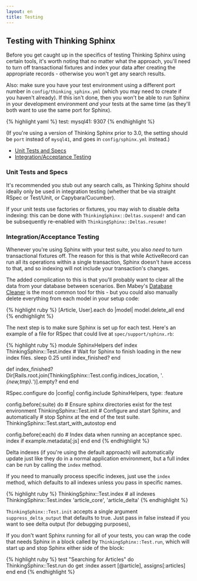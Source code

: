 ```yaml
---
layout: en
title: Testing
---
```


## Testing with Thinking Sphinx

Before you get caught up in the specifics of testing Thinking Sphinx using certain tools, it's worth noting that no matter what the approach, you'll need to turn off transactional fixtures and index your data after creating the appropriate records - otherwise you won't get any search results.

Also: make sure you have your test environment using a different port number in `config/thinking_sphinx.yml` (which you may need to create if you haven't already). If this isn't done, then you won't be able to run Sphinx in your development environment _and_ your tests at the same time (as they'll both want to use the same port for Sphinx).

{% highlight yaml %}
test:
  mysql41: 9307
{% endhighlight %}

(If you're using a version of Thinking Sphinx prior to 3.0, the setting should be `port` instead of `mysql41`, and goes in `config/sphinx.yml` instead.)

* [Unit Tests and Specs](#unit_tests)
* [Integration/Acceptance Testing](#acceptance)

<h3 id="unit_tests">Unit Tests and Specs</h3>

It's recommended you stub out any search calls, as Thinking Sphinx should ideally only be used in integration testing (whether that be via straight RSpec or Test/Unit, or Capybara/Cucumber).

If your unit tests use factories or fixtures, you may wish to disable delta indexing: this can be done with `ThinkingSphinx::Deltas.suspend!` and can be subsequently re-enabled with `ThinkingSphinx::Deltas.resume!`

<h3 id="acceptance">Integration/Acceptance Testing</h3>

Whenever you're using Sphinx with your test suite, you also _need_ to turn transactional fixtures off. The reason for this is that while ActiveRecord can run all its operations within a single transaction, Sphinx doesn't have access to that, and so indexing will not include your transaction's changes.

The added complication to this is that you'll probably want to clear all the data from your database between scenarios. Ben Mabey's [Database Cleaner](http://github.com/bmabey/database_cleaner) is the most common tool for this - but you could also manually delete everything from each model in your setup code:

{% highlight ruby %}
[Article, User].each do |model|
  model.delete_all
end
{% endhighlight %}

The next step is to make sure Sphinx is set up for each test. Here's an example of a file for RSpec that could live at `spec/support/sphinx.rb`:

{% highlight ruby %}
module SphinxHelpers
  def index
    ThinkingSphinx::Test.index
    # Wait for Sphinx to finish loading in the new index files.
    sleep 0.25 until index_finished?
  end

  def index_finished?
    Dir[Rails.root.join(ThinkingSphinx::Test.config.indices_location, '*.{new,tmp}.*')].empty?
  end
end

RSpec.configure do |config|
  config.include SphinxHelpers, type: :feature

  config.before(:suite) do
    # Ensure sphinx directories exist for the test environment
    ThinkingSphinx::Test.init
    # Configure and start Sphinx, and automatically
    # stop Sphinx at the end of the test suite.
    ThinkingSphinx::Test.start_with_autostop
  end

  config.before(:each) do
    # Index data when running an acceptance spec.
    index if example.metadata[:js]
  end
end
{% endhighlight %}

Delta indexes (if you're using the default approach) will automatically update just like they do in a normal application environment, but a full index can be run by calling the `index` method.

If you need to manually process specific indexes, just use the `index` method, which defaults to all indexes unless you pass in specific names.

{% highlight ruby %}
ThinkingSphinx::Test.index # all indexes
ThinkingSphinx::Test.index 'article_core', 'article_delta'
{% endhighlight %}

`ThinkingSphinx::Test.init` accepts a single argument `suppress_delta_output` that defaults to true. Just pass in false instead if you want to see delta output (for debugging purposes),

If you don't want Sphinx running for all of your tests, you can wrap the code that needs Sphinx in a block called by `ThinkingSphinx::Test.run`, which will start up and stop Sphinx either side of the block:

{% highlight ruby %}
test "Searching for Articles" do
  ThinkingSphinx::Test.run do
    get :index
    assert [@article], assigns[:articles]
  end
end
{% endhighlight %}
